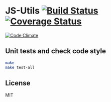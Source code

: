 # JS-Utils [![Build Status](https://travis-ci.org/JBZoo/JS-Utils.svg?branch=master)](https://travis-ci.org/JBZoo/JS-Utils) [![Coverage Status](https://coveralls.io/repos/JBZoo/JS-Utils/badge.svg?branch=master&service=github)](https://coveralls.io/github/JBZoo/JS-Utils?branch=master)
[![Code Climate](https://codeclimate.com/github/JBZoo/JS-Utils/badges/gpa.svg)](https://codeclimate.com/github/JBZoo/JS-Utils)



## Unit tests and check code style
```sh
make
make test-all
```


## License

MIT
